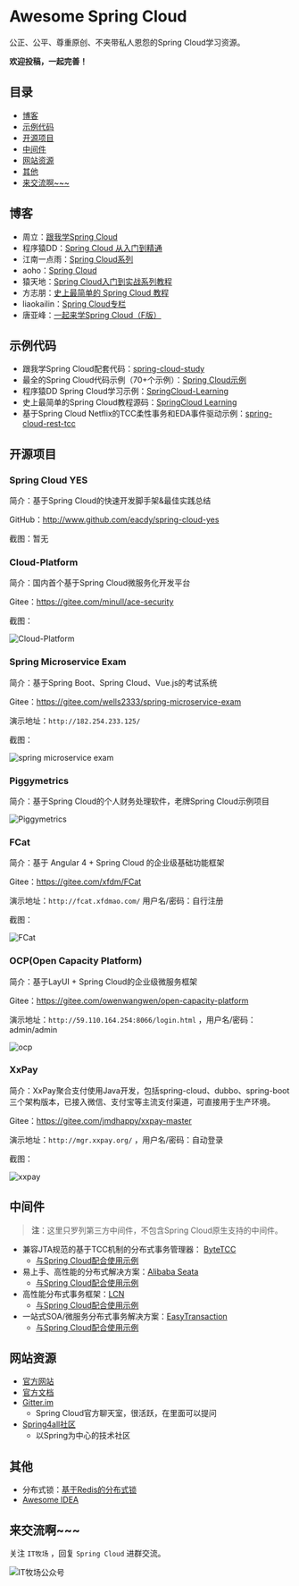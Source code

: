 # Awesome Spring Cloud

公正、公平、尊重原创、不夹带私人恩怨的Spring Cloud学习资源。

**欢迎投稿，一起完善！**



## 目录

* [博客](#博客)
* [示例代码](#示例代码)
* [开源项目](#开源项目)
* [中间件](#中间件)
* [网站资源](#网站资源)
* [其他](#其他)
* [来交流啊~~~](#来交流啊~~~)



## 博客

* 周立：[跟我学Spring Cloud](http://www.itmuch.com/spring-cloud/spring-cloud-index/)
* 程序猿DD：[Spring Cloud 从入门到精通](http://blog.didispace.com/spring-cloud-learning/)
* 江南一点雨：[Spring Cloud系列](https://wangsong.blog.csdn.net/column/info/17373)
* aoho：[Spring Cloud](http://blueskykong.com/tags/Spring-Cloud)
* 猿天地：[Spring Cloud入门到实战系列教程](http://cxytiandi.com/blog/detail/17470)
* 方志朋：[史上最简单的 Spring Cloud 教程](http://blog.csdn.net/column/details/15197.html)
* liaokailin：[Spring Cloud专栏](http://blog.csdn.net/liaokailin/article/category/6212338)
* 唐亚峰：[一起来学Spring Cloud（F版）](https://blog.battcn.com/categories/SpringCloud/)



## 示例代码

* 跟我学Spring Cloud配套代码：[spring-cloud-study](https://github.com/eacdy/spring-cloud-study)
* 最全的Spring Cloud代码示例（70+个示例）：[Spring Cloud示例](https://github.com/itmuch/spring-cloud-docker-microservice-book-code)
* 程序猿DD Spring Cloud学习示例：[SpringCloud-Learning](https://github.com/dyc87112/SpringCloud-Learning)
* 史上最简单的Spring  Cloud教程源码：[SpringCloud Learning](https://github.com/forezp/SpringCloudLearning)
* 基于Spring Cloud Netflix的TCC柔性事务和EDA事件驱动示例：[spring-cloud-rest-tcc](https://github.com/prontera/spring-cloud-rest-tcc)



## 开源项目

### Spring Cloud YES

简介：基于Spring Cloud的快速开发脚手架&最佳实践总结

GitHub：<http://www.github.com/eacdy/spring-cloud-yes>

截图：暂无



### Cloud-Platform

简介：国内首个基于Spring Cloud微服务化开发平台

Gitee：<https://gitee.com/minull/ace-security>

截图：

![Cloud-Platform](images/cloud-platform.png)



### Spring Microservice Exam

简介：基于Spring Boot、Spring Cloud、Vue.js的考试系统

Gitee：<https://gitee.com/wells2333/spring-microservice-exam>

演示地址：`http://182.254.233.125/` 

截图：

![spring microservice exam](images/spring-microservice-exam.png)



### Piggymetrics

简介：基于Spring Cloud的个人财务处理软件，老牌Spring Cloud示例项目

![Piggymetrics](images/piggymetrics.gif)



### FCat

简介：基于 Angular 4 + Spring Cloud 的企业级基础功能框架

Gitee：<https://gitee.com/xfdm/FCat>

演示地址：`http://fcat.xfdmao.com/` 用户名/密码：自行注册

截图：

![FCat](images/fcat.png)



### OCP(Open Capacity Platform)

简介：基于LayUI + Spring Cloud的企业级微服务框架

Gitee：<https://gitee.com/owenwangwen/open-capacity-platform>

演示地址：`http://59.110.164.254:8066/login.html`  ，用户名/密码：admin/admin

![ocp](images/ocp.png)



### XxPay

简介：XxPay聚合支付使用Java开发，包括spring-cloud、dubbo、spring-boot三个架构版本，已接入微信、支付宝等主流支付渠道，可直接用于生产环境。

Gitee：<https://gitee.com/jmdhappy/xxpay-master>

演示地址：`http://mgr.xxpay.org/` ，用户名/密码：自动登录

截图：

![xxpay](images/xxpay.png)



## 中间件

> **注**：这里只罗列第三方中间件，不包含Spring Cloud原生支持的中间件。

* 兼容JTA规范的基于TCC机制的分布式事务管理器： [ByteTCC](https://github.com/liuyangming/ByteTCC)
  * [与Spring Cloud配合使用示例](https://github.com/liuyangming/ByteTCC-sample/tree/master/springcloud-sample)
* 易上手、高性能的分布式解决方案：[Alibaba Seata](https://github.com/seata/seata)
  * [与Spring Cloud配合使用示例](https://github.com/spring-cloud-incubator/spring-cloud-alibaba/tree/master/spring-cloud-alibaba-examples/fescar-example)
* 高性能分布式事务框架：[LCN](https://github.com/codingapi/tx-lcn)
  * [与Spring Cloud配合使用示例](https://github.com/codingapi/txlcn-demo)
* 一站式SOA/微服务分布式事务解决方案：[EasyTransaction](https://github.com/QNJR-GROUP/EasyTransaction)
  * [与Spring Cloud配合使用示例](https://github.com/QNJR-GROUP/EasyTransaction/tree/master/easytrans-demo/tcc-and-fescar)



## 网站资源

* [官方网站](https://spring.io/projects/spring-cloud)
* [官方文档](https://spring.io/projects/spring-cloud#learn)
* [Gitter.im](https://gitter.im/spring-cloud/spring-cloud)
  * Spring Cloud官方聊天室，很活跃，在里面可以提问
* [Spring4all社区](http://www.spring4all.com/)
  * 以Spring为中心的技术社区



## 其他

* 分布式锁：[基于Redis的分布式锁](http://www.itmuch.com/spring-boot/global-lock/)
* [Awesome IDEA](https://github.com/eacdy/awesome-idea)



## 来交流啊~~~

关注 `IT牧场` ，回复 `Spring Cloud` 进群交流。

![IT牧场公众号](wx-mp.jpg)

